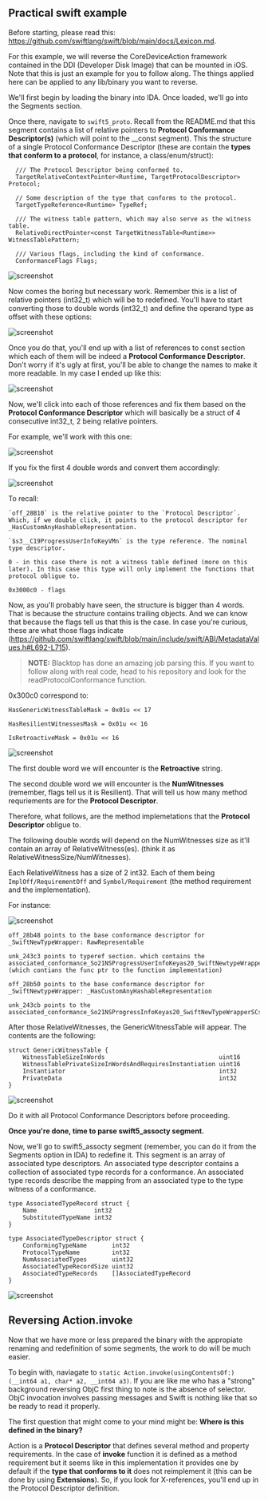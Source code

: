 ## Practical swift example

Before starting, please read this: <https://github.com/swiftlang/swift/blob/main/docs/Lexicon.md>.

For this example, we will reverse the CoreDeviceAction framework contained in the DDI (Developer Disk Image) that can be mounted in iOS. Note that this is just an example for you to follow along. The things applied here can be applied to any lib/binary you want to reverse.

We'll first begin by loading the binary into IDA. Once loaded, we'll go into the Segments section.

Once there, navigate to `swift5_proto`. Recall from the README.md that this segment contains a list of relative pointers to __Protocol Conformance Descriptor(s)__ (which will point to the __const segment). This the structure of a single Protocol Conformance Descriptor (these are contain the __types that conform to a protocol__, for instance, a class/enum/struct):

```
  /// The Protocol Descriptor being conformed to.
  TargetRelativeContextPointer<Runtime, TargetProtocolDescriptor> Protocol;
  
  // Some description of the type that conforms to the protocol.
  TargetTypeReference<Runtime> TypeRef;

  /// The witness table pattern, which may also serve as the witness table.
  RelativeDirectPointer<const TargetWitnessTable<Runtime>> WitnessTablePattern;

  /// Various flags, including the kind of conformance.
  ConformanceFlags Flags;
```

![screenshot](media/proto_notfixed.png)

Now comes the boring but necessary work. Remember this is a list of relative pointers (int32_t) which will be to redefined. You'll have to start converting those to double words (int32_t) and define the operand type as offset with these options:

![screenshot](media/ida_options_off.png)

Once you do that, you'll end up with a list of references to const section which each of them will be indeed a __Protocol Conformance Descriptor__. Don't worry if it's ugly at first, you'll be able to change the names to make it more readable. In my case I ended up like this:

![screenshot](media/proto_fixed.png)

Now, we'll click into each of those references and fix them based on the __Protocol Conformance Descriptor__ which will basically be a struct of 4 consecutive int32_t, 2 being relative pointers.

For example, we'll work with this one:

![screenshot](media/pcd_notifxed.png)

If you fix the first 4 double words and convert them accordingly:

![screenshot](media/pcd_wip.png)

To recall:

```
`off_28B10` is the relative pointer to the `Protocol Descriptor`. Which, if we double click, it points to the protocol descriptor for _HasCustomAnyHashableRepresentation.

`$s3__C19ProgressUserInfoKeyVMn` is the type reference. The nominal type descriptor.

0 - in this case there is not a witness table defined (more on this later). In this case this type will only implement the functions that protocol obligue to.

0x3000c0 - flags 
```

Now, as you'll probably have seen, the structure is bigger than 4 words. That is because the structure contains trailing objects. And we can know that because the flags tell us that this is the case. In case you're curious, these are what those flags indicate (<https://github.com/swiftlang/swift/blob/main/include/swift/ABI/MetadataValues.h#L692-L715>).

> __NOTE:__ Blacktop has done an amazing job parsing this. If you want to follow along with real code, head to his repository and look for the readProtocolConformance function.

0x300c0 correspond to:

`HasGenericWitnessTableMask = 0x01u << 17`

`HasResilientWitnessesMask = 0x01u << 16`

`IsRetroactiveMask = 0x01u << 16`

![screenshot](media/proto_parsed.png)

The first double word we will encounter is the __Retroactive__ string.

The second double word we will encounter is the __NumWitnesses__ (remember, flags tell us it is Resilient). That will tell us how many method requriements are for the __Protocol Descriptor__.

Therefore, what follows, are the method implemetations that the __Protocol Descriptor__ obligue to.

The following double words will depend on the NumWitnesses size as it'll contain an array of RelativeWitness(es). (think it as RelativeWitnessSize/NumWitnesses).

Each RelativeWitness has a size of 2 int32. Each of them being `ImplOff/RequirementOff` and `Symbol/Requirement` (the method requirement and the implementation).

For instance:

![screenshot](media/pcd_renamed.png)

```
off_28b48 points to the base conformance descriptor for _SwiftNewTypeWrapper: RawRepresentable 

unk_243c3 points to typeref section. which contains the associated_conformance_So21NSProgressUserInfoKeyas20_SwiftNewtypeWrapperSCSY (which contians the func ptr to the function implementation)

off_28b50 points to the base conformance descriptor for _SwiftNewtypeWrapper: _HasCustomAnyHashableRepresentation

unk_243cb points to the associated_conformance_So21NSProgressInfoKeyas20_SwiftNewTypeWrapperSCs35_HasCustomAnyHashableRepresentation
```

After those RelativeWitnesses, the GenericWitnessTable will appear. The contents are the following:

```
struct GenericWitnessTable {
    WitnessTableSizeInWords                                uint16
	WitnessTablePrivateSizeInWordsAndRequiresInstantiation uint16
	Instantiator                                           int32
	PrivateData                                            int32
}
```

![screenshot](media/pcd_renamed.png)

Do it with all Protocol Conformance Descriptors before proceeding.

__Once you're done, time to parse swift5_assocty segment.__

Now, we'll go to swift5_assocty segment (remember, you can do it from the Segments option in IDA) to redefine it. This segment is an array of associated type descriptors. An associated type descriptor contains a collection of associated type records for a conformance. An associated type records describe the mapping from an associated type to the type witness of a conformance.

```
type AssociatedTypeRecord struct {
    Name                int32
    SubstitutedTypeName int32
}

type AssociatedTypeDescriptor struct {
    ConformingTypeName       int32
    ProtocolTypeName         int32
    NumAssociatedTypes       uint32
    AssociatedTypeRecordSize uint32
    AssociatedTypeRecords    []AssociatedTypeRecord
}
```

![screenshot](media/assocty.png)

## Reversing Action.invoke

Now that we have more or less prepared the binary with the appropiate renaming and redefinition of some segments, the work to do will be much easier.

To begin with, naviagate to `static Action.invoke(usingContentsOf:)(__int64 a1, char* a2, __int64 a3)`. If you are like me who has a "strong" background reversing ObjC first thing to note is the absence of selector. ObjC invocation involves passing messages and Swift is nothing like that so be ready to read it properly.

The first question that might come to your mind might be: __Where is this defined in the binary?__

Action is a __Protocol Descriptor__ that defines several method and property requirements. In the case of __invoke__ function it is defined as a method requirement but it seems like in this implementation it provides one by default if the __type that conforms to it__ does not reimplement it (this can be done by using __Extensions__). So, if you look for X-references, you'll end up in the Protocol Descriptor definition.
